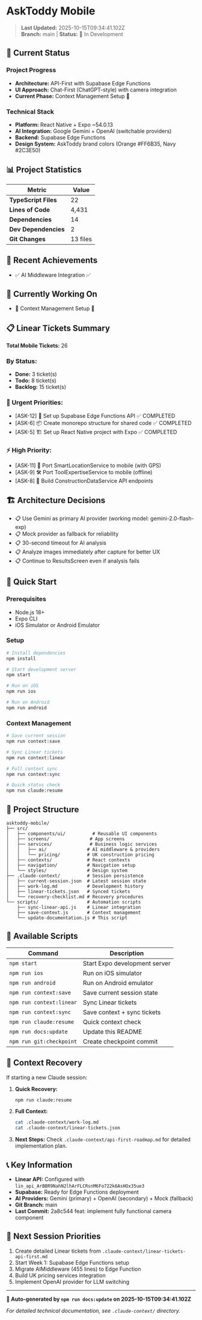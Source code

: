 # AskToddy Mobile

> **Last Updated:** 2025-10-15T09:34:41.102Z  
> **Branch:** main | **Status:** 🔄 In Development

## 🚀 **Current Status**

### **Project Progress**
- **Architecture:** API-First with Supabase Edge Functions
- **UI Approach:** Chat-First (ChatGPT-style) with camera integration
- **Current Phase:** Context Management Setup 🚧

### **Technical Stack**
- **Platform:** React Native + Expo ~54.0.13
- **AI Integration:** Google Gemini + OpenAI (switchable providers)
- **Backend:** Supabase Edge Functions
- **Design System:** AskToddy brand colors (Orange #FF6B35, Navy #2C3E50)

## 📊 **Project Statistics**

| Metric | Value |
|--------|-------|
| **TypeScript Files** | 22 |
| **Lines of Code** | 4,431 |
| **Dependencies** | 14 |
| **Dev Dependencies** | 2 |
| **Git Changes** | 13 files |

## 🎯 **Recent Achievements**

- ✅ AI Middleware Integration ✅

## 🚧 **Currently Working On**

- 🔄 Context Management Setup 🚧

## 📋 **Linear Tickets Summary**

**Total Mobile Tickets:** 26

### **By Status:**
- **Done:** 3 ticket(s)
- **Todo:** 8 ticket(s)
- **Backlog:** 15 ticket(s)

### **🚨 Urgent Priorities:**
- [ASK-12] 🔌 Set up Supabase Edge Functions API ✅ COMPLETED
- [ASK-6] 📦 Create monorepo structure for shared code ✅ COMPLETED
- [ASK-5] 🏗️ Set up React Native project with Expo ✅ COMPLETED

### **⚡ High Priority:**
- [ASK-11] 📍 Port SmartLocationService to mobile (with GPS)
- [ASK-9] 🛠️ Port ToolExpertiseService to mobile (offline)
- [ASK-8] 🔨 Build ConstructionDataService API endpoints

## 🏗️ **Architecture Decisions**

- 📋 Use Gemini as primary AI provider (working model: gemini-2.0-flash-exp)
- 📋 Mock provider as fallback for reliability
- 📋 30-second timeout for AI analysis
- 📋 Analyze images immediately after capture for better UX
- 📋 Continue to ResultsScreen even if analysis fails

## 🚀 **Quick Start**

### **Prerequisites**
- Node.js 18+
- Expo CLI
- iOS Simulator or Android Emulator

### **Setup**
```bash
# Install dependencies
npm install

# Start development server
npm start

# Run on iOS
npm run ios

# Run on Android  
npm run android
```

### **Context Management**
```bash
# Save current session
npm run context:save

# Sync Linear tickets
npm run context:linear

# Full context sync
npm run context:sync

# Quick status check
npm run claude:resume
```

## 📁 **Project Structure**

```
asktoddy-mobile/
├── src/
│   ├── components/ui/          # Reusable UI components
│   ├── screens/               # App screens
│   ├── services/              # Business logic services
│   │   ├── ai/               # AI middleware & providers
│   │   └── pricing/          # UK construction pricing
│   ├── contexts/             # React contexts
│   ├── navigation/           # Navigation setup
│   └── styles/               # Design system
├── .claude-context/          # Session persistence
│   ├── current-session.json  # Latest session state
│   ├── work-log.md           # Development history
│   ├── linear-tickets.json   # Synced tickets
│   └── recovery-checklist.md # Recovery procedures
└── scripts/                  # Automation scripts
    ├── sync-linear-api.js    # Linear integration
    ├── save-context.js       # Context management
    └── update-documentation.js # This script
```

## 🔧 **Available Scripts**

| Command | Description |
|---------|-------------|
| `npm start` | Start Expo development server |
| `npm run ios` | Run on iOS simulator |
| `npm run android` | Run on Android emulator |
| `npm run context:save` | Save current session state |
| `npm run context:linear` | Sync Linear tickets |
| `npm run context:sync` | Save context + sync tickets |
| `npm run claude:resume` | Quick context check |
| `npm run docs:update` | Update this README |
| `npm run git:checkpoint` | Create checkpoint commit |

## 🔄 **Context Recovery**

If starting a new Claude session:

1. **Quick Recovery:**
   ```bash
   npm run claude:resume
   ```

2. **Full Context:**
   ```bash
   cat .claude-context/work-log.md
   cat .claude-context/linear-tickets.json
   ```

3. **Next Steps:**
   Check `.claude-context/api-first-roadmap.md` for detailed implementation plan.

## 📞 **Key Information**

- **Linear API:** Configured with `lin_api_ArBBR9NahN2lhArFLCRsnM6Fo722k6AsHOx35ue3`
- **Supabase:** Ready for Edge Functions deployment
- **AI Providers:** Gemini (primary) + OpenAI (secondary) + Mock (fallback)
- **Git Branch:** main
- **Last Commit:** 2a8c544 feat: implement fully functional camera component

## 🎯 **Next Session Priorities**

1. Create detailed Linear tickets from `.claude-context/linear-tickets-api-first.md`
2. Start Week 1: Supabase Edge Functions setup
3. Migrate AIMiddleware (455 lines) to Edge Function
4. Build UK pricing services integration
5. Implement OpenAI provider for LLM switching

---

**🤖 Auto-generated by `npm run docs:update` on 2025-10-15T09:34:41.102Z**

*For detailed technical documentation, see `.claude-context/` directory.*